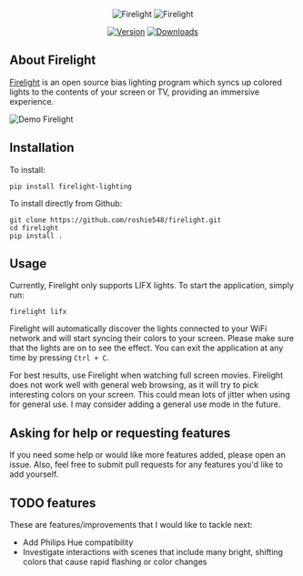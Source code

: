 <div align="center">

![Firelight](doc/firelight-dark.png#gh-dark-mode-only)
![Firelight](doc/firelight-light.png#gh-light-mode-only)

[![Version](https://shields.io/badge/firelight-v1.0.0-blue)](https://pypi.org/project/firelight-lighting/)
[![Downloads](https://pepy.tech/badge/firelight-lighting)](https://pepy.tech/project/firelight-lighting)

</div>

## About Firelight
[Firelight](https://github.com/roshie548/firelight) is an open source bias lighting program which syncs up colored lights to the contents of your screen or TV, providing an immersive experience.

![Demo Firelight](doc/firelight-demo.gif)

## Installation
To install:
```
pip install firelight-lighting
```

To install directly from Github:
```
git clone https://github.com/roshie548/firelight.git
cd firelight
pip install .
```

## Usage
Currently, Firelight only supports LIFX lights. To start the application, simply run:
```
firelight lifx
```
Firelight will automatically discover the lights connected to your WiFi network and will start syncing their colors to your screen. Please make sure that the lights are on to see the effect. You can exit the application at any time by pressing `Ctrl + C`.

For best results, use Firelight when watching full screen movies. Firelight does not work well with general web browsing, as it will try to pick interesting colors on your screen. This could mean lots of jitter when using for general use. I may consider adding a general use mode in the future.

## Asking for help or requesting features
If you need some help or would like more features added, please open an issue.
Also, feel free to submit pull requests for any features you'd like to add yourself.

## TODO features
These are features/improvements that I would like to tackle next:

- Add Philips Hue compatibility
- Investigate interactions with scenes that include many bright, shifting colors that cause rapid flashing or color changes
